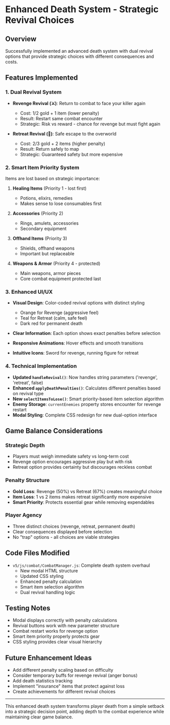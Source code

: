 # Enhanced Death System - Strategic Revival Choices

## Overview
Successfully implemented an advanced death system with dual revival options that provide strategic choices with different consequences and costs.

## Features Implemented

### 1. Dual Revival System
- **Revenge Revival (⚔️)**: Return to combat to face your killer again
  - Cost: 1/2 gold + 1 item (lower penalty)
  - Result: Restart same combat encounter
  - Strategic: Risk vs reward - chance for revenge but must fight again

- **Retreat Revival (🏃)**: Safe escape to the overworld  
  - Cost: 2/3 gold + 2 items (higher penalty)
  - Result: Return safely to map
  - Strategic: Guaranteed safety but more expensive

### 2. Smart Item Priority System
Items are lost based on strategic importance:
1. **Healing Items** (Priority 1 - lost first)
   - Potions, elixirs, remedies
   - Makes sense to lose consumables first
   
2. **Accessories** (Priority 2)
   - Rings, amulets, accessories
   - Secondary equipment
   
3. **Offhand Items** (Priority 3)
   - Shields, offhand weapons
   - Important but replaceable
   
4. **Weapons & Armor** (Priority 4 - protected)
   - Main weapons, armor pieces
   - Core combat equipment protected last

### 3. Enhanced UI/UX
- **Visual Design**: Color-coded revival options with distinct styling
  - Orange for Revenge (aggressive feel)
  - Teal for Retreat (calm, safe feel)
  - Dark red for permanent death
  
- **Clear Information**: Each option shows exact penalties before selection
- **Responsive Animations**: Hover effects and smooth transitions
- **Intuitive Icons**: Sword for revenge, running figure for retreat

### 4. Technical Implementation
- **Updated `handleRevival()`**: Now handles string parameters ('revenge', 'retreat', false)
- **Enhanced `applyDeathPenalties()`**: Calculates different penalties based on revival type
- **New `selectItemsToLose()`**: Smart priority-based item selection algorithm
- **Enemy Storage**: `currentEnemies` property stores encounter for revenge restart
- **Modal Styling**: Complete CSS redesign for new dual-option interface

## Game Balance Considerations

### Strategic Depth
- Players must weigh immediate safety vs long-term cost
- Revenge option encourages aggressive play but with risk
- Retreat option provides certainty but discourages reckless combat

### Penalty Structure
- **Gold Loss**: Revenge (50%) vs Retreat (67%) creates meaningful choice
- **Item Loss**: 1 vs 2 items makes retreat significantly more expensive
- **Smart Priority**: Protects essential gear while removing expendables

### Player Agency
- Three distinct choices (revenge, retreat, permanent death)
- Clear consequences displayed before selection
- No "trap" options - all choices are viable strategies

## Code Files Modified
- `v5/js/combat/CombatManager.js`: Complete death system overhaul
  - New modal HTML structure
  - Updated CSS styling
  - Enhanced penalty calculation
  - Smart item selection algorithm
  - Dual revival handling logic

## Testing Notes
- Modal displays correctly with penalty calculations
- Revival buttons work with new parameter structure  
- Combat restart works for revenge option
- Smart item priority properly protects gear
- CSS styling provides clear visual hierarchy

## Future Enhancement Ideas
- Add different penalty scaling based on difficulty
- Consider temporary buffs for revenge revival (anger bonus)
- Add death statistics tracking
- Implement "insurance" items that protect against loss
- Create achievements for different revival choices

---

This enhanced death system transforms player death from a simple setback into a strategic decision point, adding depth to the combat experience while maintaining clear game balance.